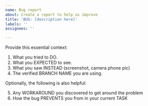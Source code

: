 ```yaml
---
name: Bug report
about: Create a report to help us improve
title: 'BUG: [description here]'
labels: ''
assignees: ''

---
```


Provide this essential context:
1. What you tried to DO.
2. What you EXPECTED to see.
3. What you saw INSTEAD (screenshot, camera phone pic)
4. The verified BRANCH NAME you are using.

Optionally, the following is also helpful:

5. Any WORKAROUND you discovered to get around the problem
6. How the bug PREVENTS you from in your current TASK
